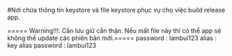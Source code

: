 #Nơi chứa thông tin keystore và file keystore phục vụ cho việc build release app. 

===== Warning!!!: Cần lưu giữ cẩn thận. Nếu mất file này thì có thể app sẽ không thể update các phiên bản mới.=====
password : lambui123
alias : key
alias password : lambui123